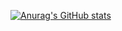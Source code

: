 [![Anurag's GitHub stats](https://github-readme-stats.vercel.app/api?username=PohuliaiDanylo)](https://github.com/anuraghazra/github-readme-stats)
